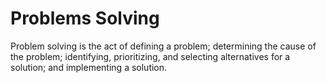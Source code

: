 # Problems Solving

Problem solving is the act of defining a problem; determining the cause of the problem; identifying, prioritizing, and selecting alternatives for a solution; and implementing a solution.
